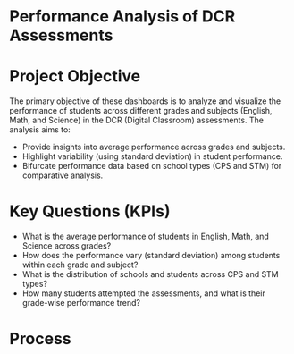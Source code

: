 # Performance Analysis of DCR Assessments
# Project Objective
 The primary objective of these dashboards is to analyze and visualize the performance of students across different grades and subjects (English, Math, and Science) in the DCR (Digital Classroom) assessments. The analysis aims to:
- Provide insights into average performance across grades and subjects.
- Highlight variability (using standard deviation) in student performance.
-  Bifurcate performance data based on school types (CPS and STM) for comparative analysis.

# Key Questions (KPIs)
- What is the average performance of students in English, Math, and Science across grades?
- How does the performance vary (standard deviation) among students within each grade and subject?
- What is the distribution of schools and students across CPS and STM types?
- How many students attempted the assessments, and what is their grade-wise performance trend?

# Process

